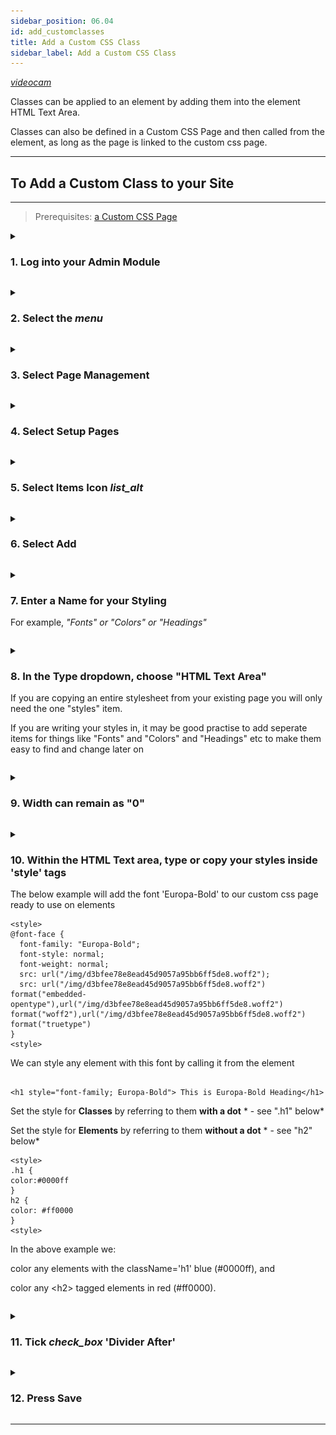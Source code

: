 ```yaml
---
sidebar_position: 06.04
id: add_customclasses
title: Add a Custom CSS Class
sidebar_label: Add a Custom CSS Class
---
```

[<i className="material-icons-h1 end">videocam</i>](/vids/Dashnetics-addcustomclasses.mp4)

Classes can be applied to an element by adding them into the element HTML Text Area.

Classes can also be defined in a Custom CSS Page and then called from the element, as long as the page is linked to the custom css page.

---
## To Add a Custom Class to your Site
* * *

> Prerequisites: [a Custom CSS Page](add_customcsspage)


<details>

<summary>

<h3 style={{ display: 'inline'}}> 1.  Log into your Admin Module </h3>

</summary><p></p>

To access your admin site, simply type **"admin."** before your public url. 

eg: https://admin.demo.dashnetics.com.au


![img](/img/adminlogin-cfb3883e18efb80bf1eab39a6aba15ab.png)

</details>
<p></p>


<details>

<summary>

<h3 style={{ display: 'inline'}}> 2.  Select the <span className="buttontext"> <i className="material-icons">menu</i></span>  </h3>

</summary><p></p>

![img](/img/adminmenu-e1ef5a93a900bdfb54c72920a5ce4ea0.png)

</details>
<p></p>


<details>

<summary>

<h3 style={{ display: 'inline'}}> 3.  Select  <span className="buttontext"> Page Management </span> </h3>

</summary><p></p>

![img](/img/menu_page_management.png)

</details>
<p></p>



<details>

<summary>

<h3 style={{ display: 'inline'}}> 4.  Select <span className="buttontext"> Setup Pages </span> </h3>

</summary><p></p>


![img](/img/menu_setup_pages.png)

</details>
<p></p>



<details>

<summary>

<h3 style={{ display: 'inline'}}> 5.  Select Items Icon <span className="buttontext"> <i className="material-icons">list_alt</i></span> </h3>

</summary><p></p>

Each page will be listed, choose the "Items" Icon next to the page you want to change.

![img](/img/items.png)

</details>
<p></p>


<details>

<summary>

<h3 style={{ display: 'inline'}}> 6.  Select <span className="buttontext"> Add </span> </h3>

</summary><p></p>

To begin adding a new Item to the page

![img](/img/add_items.png)

</details>
<p></p>



<details>

<summary>

<h3 style={{ display: 'inline'}}> 7.  Enter a Name for your Styling </h3>

For example, *"Fonts" or "Colors" or "Headings"*

</summary><p></p>

 
Names can contain spaces or any characters

![img](/img/add_item_name.png)

</details>
<p></p>



<details>

<summary>

<h3 style={{ display: 'inline'}}> 8.   In the <span className="droplisttext"> Type</span>  dropdown, choose "HTML Text Area"</h3> 

If you are copying an entire stylesheet from your existing page you will only need the one "styles" item.

If you are writing your styles in, it may be good practise to add seperate items for things like "Fonts" and "Colors" and "Headings" etc to make them easy to find and change later on


</summary><p></p>


![img](/img/select_html_text.png)

</details>
<p></p>



<details>

<summary>

<h3 style={{ display: 'inline'}}> 9.  Width can remain as "0"</h3> 

</summary><p></p>
Width "0" means the item will display at the DEFAULT width.

This can be changed later if necessary

![img](/img/edit-form-item-width.png)

</details>
<p></p>



<details>

<summary>

<h3 style={{ display: 'inline'}}> 10.  Within the HTML Text area, type or copy your styles inside 'style' tags </h3> 


The below example will add the font 'Europa-Bold' to our custom css page ready to use on elements

```
<style>
@font-face {
  font-family: "Europa-Bold";
  font-style: normal;
  font-weight: normal;
  src: url("/img/d3bfee78e8ead45d9057a95bb6ff5de8.woff2");
  src: url("/img/d3bfee78e8ead45d9057a95bb6ff5de8.woff2") format("embedded-opentype"),url("/img/d3bfee78e8ead45d9057a95bb6ff5de8.woff2") format("woff2"),url("/img/d3bfee78e8ead45d9057a95bb6ff5de8.woff2") format("truetype")
}
<style>

```
We can style any element with this font by calling it from the element


```

<h1 style="font-family; Europa-Bold"> This is Europa-Bold Heading</h1>

```

Set the style for **Classes** by referring to them **with a dot**  * - see  ".h1"  below*

Set the style for **Elements** by referring to them **without a dot** * - see  "h2"  below*


```
<style>
.h1 {
color:#0000ff
}
h2 {
color: #ff0000
}
<style>

```
In the above example we: 

color any elements with the className='h1' <span className="blue">blue (#0000ff)</span>, and

color any <h2\> tagged elements in <span className="red">red (#ff0000)</span>.

</summary><p></p>





</details>
<p></p>


<details>

<summary>

<h3 style={{ display: 'inline'}}> 11. Tick <i className="material-icons grey">check_box</i> 'Divider After' </h3>

</summary><p></p>

 This will ensure the next element we add will appear below the styling.

![img](/img/edit-form-item-divide-after.png)

</details>
<p></p>



<details>

<summary>

<h3 style={{ display: 'inline'}}> 12.  Press <span className="buttontext"> Save </span> </h3>

</summary><p></p>

![img](/img/edit-form-item-save.png)

</details>
<p></p>

---






